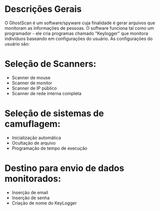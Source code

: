 # Descrições Gerais

O GhostScan é um software/spyware cuja finalidade é gerar arquivos que monitoram as informações de pessoas. O software funciona tal
como um programador - ele cria programas chamado "Keylogger" que monitora indivíduos baseando em configurações do usuário. As configurações 
do usuário são: 

# Seleção de Scanners: 
  * Scanner de mouse 
  * Scanner de monitor 
  * Scanner de IP público
  * Scanner de rede interna completa
  
# Seleção de sistemas de camuflagem:
  * Inicialização automática
  * Ocultação de arquivo
  * Programação de tempo de execução
  
# Destino para envio de dados monitorados:
  * Inserção de email
  * Inserção de senha
  * Criação de nome do KeyLogger
